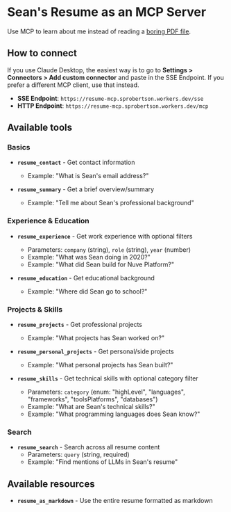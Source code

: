 # Sean's Resume as an MCP Server

Use MCP to learn about me instead of reading a [boring PDF file](https://spro.ai/resume.pdf).

## How to connect

If you use Claude Desktop, the easiest way is to go to **Settings > Connectors > Add custom connector** and paste in the SSE Endpoint. If you prefer a different MCP client, use that instead.

- **SSE Endpoint**: `https://resume-mcp.sprobertson.workers.dev/sse`
- **HTTP Endpoint**: `https://resume-mcp.sprobertson.workers.dev/mcp`

## Available tools

### Basics
- **`resume_contact`** - Get contact information
  - Example: "What is Sean's email address?"

- **`resume_summary`** - Get a brief overview/summary
  - Example: "Tell me about Sean's professional background"

### Experience & Education
- **`resume_experience`** - Get work experience with optional filters
  - Parameters: `company` (string), `role` (string), `year` (number)
  - Example: "What was Sean doing in 2020?"
  - Example: "What did Sean build for Nuve Platform?"

- **`resume_education`** - Get educational background
  - Example: "Where did Sean go to school?"

### Projects & Skills
- **`resume_projects`** - Get professional projects
  - Example: "What projects has Sean worked on?"

- **`resume_personal_projects`** - Get personal/side projects
  - Example: "What personal projects has Sean built?"

- **`resume_skills`** - Get technical skills with optional category filter
  - Parameters: `category` (enum: "highLevel", "languages", "frameworks", "toolsPlatforms", "databases")
  - Example: "What are Sean's technical skills?"
  - Example: "What programming languages does Sean know?"

### Search
- **`resume_search`** - Search across all resume content
  - Parameters: `query` (string, required)
  - Example: "Find mentions of LLMs in Sean's resume"

## Available resources

- **`resume_as_markdown`** - Use the entire resume formatted as markdown

